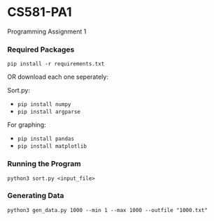 # CS581-PA1
Programming Assignment 1

### Required Packages

`pip install -r requirements.txt`

OR download each one seperately:

Sort.py:
* `pip install numpy`
* `pip install argparse`

For graphing:
* `pip install pandas`
* `pip install matplotlib`

### Running the Program

`python3 sort.py <input_file>`

### Generating Data

`python3 gen_data.py 1000 --min 1 --max 1000 --outfile "1000.txt"`
